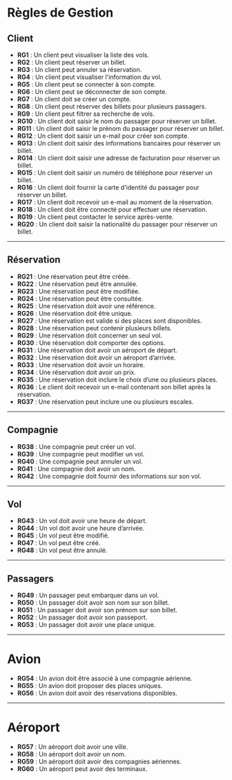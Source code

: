 # Règles de Gestion

## Client

- **RG1** : Un client peut visualiser la liste des vols.
- **RG2** : Un client peut réserver un billet.
- **RG3** : Un client peut annuler sa réservation.
- **RG4** : Un client peut visualiser l'information du vol.
- **RG5** : Un client peut se connecter à son compte.
- **RG6** : Un client peut se déconnecter de son compte.
- **RG7** : Un client doit se créer un compte.
- **RG8** : Un client peut réserver des billets pour plusieurs passagers.
- **RG9** : Un client peut filtrer sa recherche de vols.
- **RG10** : Un client doit saisir le nom du passager pour réserver un billet.
- **RG11** : Un client doit saisir le prénom du passager pour réserver un billet.
- **RG12** : Un client doit saisir un e-mail pour créer son compte.
- **RG13** : Un client doit saisir des informations bancaires pour réserver un billet.
- **RG14** : Un client doit saisir une adresse de facturation pour réserver un billet.
- **RG15** : Un client doit saisir un numéro de téléphone pour réserver un billet.
- **RG16** : Un client doit fournir la carte d'identité du passager pour réserver un billet.
- **RG17** : Un client doit recevoir un e-mail au moment de la réservation.
- **RG18** : Un client doit être connecté pour effectuer une réservation.
- **RG19** : Un client peut contacter le service après-vente.
- **RG20** : Un client doit saisir la nationalité du passager pour réserver un billet.

---

## Réservation

- **RG21** : Une réservation peut être créée.
- **RG22** : Une réservation peut être annulée.
- **RG23** : Une réservation peut être modifiée.
- **RG24** : Une réservation peut être consultée.
- **RG25** : Une réservation doit avoir une référence.
- **RG26** : Une réservation doit être unique.
- **RG27** : Une réservation est valide si des places sont disponibles.
- **RG28** : Une réservation peut contenir plusieurs billets.
- **RG29** : Une réservation doit concerner un seul vol.
- **RG30** : Une réservation doit comporter des options.
- **RG31** : Une réservation doit avoir un aéroport de départ.
- **RG32** : Une réservation doit avoir un aéroport d’arrivée.
- **RG33** : Une réservation doit avoir un horaire.
- **RG34** : Une réservation doit avoir un prix.
- **RG35** : Une réservation doit inclure le choix d’une ou plusieurs places.
- **RG36** : Le client doit recevoir un e-mail contenant son billet après la réservation.
- **RG37** : Une réservation peut inclure une ou plusieurs escales.

---

## Compagnie

- **RG38** : Une compagnie peut créer un vol.
- **RG39** : Une compagnie peut modifier un vol.
- **RG40** : Une compagnie peut annuler un vol.
- **RG41** : Une compagnie doit avoir un nom.
- **RG42** : Une compagnie doit fournir des informations sur son vol.

---

## Vol

- **RG43** : Un vol doit avoir une heure de départ.
- **RG44** : Un vol doit avoir une heure d’arrivée.
- **RG45** : Un vol peut être modifié.
- **RG47** : Un vol peut être créé.
- **RG48** : Un vol peut être annulé.

---

## Passagers

- **RG49** : Un passager peut embarquer dans un vol.
- **RG50** : Un passager doit avoir son nom sur son billet.
- **RG51** : Un passager doit avoir son prénom sur son billet.
- **RG52** : Un passager doit avoir son passeport.
- **RG53** : Un passager doit avoir une place unique.

---

# Avion

- **RG54** : Un avion doit être associé à une compagnie aérienne.
- **RG55** : Un avion doit proposer des places uniques.
- **RG56** : Un avion doit avoir des réservations disponibles.

---

# Aéroport

- **RG57** : Un aéroport doit avoir une ville.
- **RG58** : Un aéroport doit avoir un nom.
- **RG59** : Un aéroport doit avoir des compagnies aériennes.
- **RG60** : Un aéroport peut avoir des terminaux.
